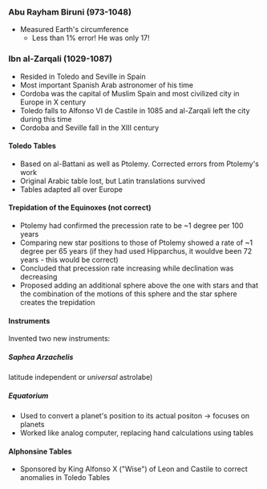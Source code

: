 ### Abu Rayham Biruni (973-1048)
- Measured Earth's circumference
	- Less than 1% error! He was only 17!

### Ibn al-Zarqali (1029-1087)
- Resided in Toledo and Seville in Spain
- Most important Spanish Arab astronomer of his time
- Cordoba was the capital of Muslim Spain and most civilized city in Europe in X century
- Toledo falls to Alfonso VI de Castile in 1085 and al-Zarqali left the city during this time
- Cordoba and Seville fall in the XIII century

#### Toledo Tables
- Based on al-Battani as well as Ptolemy. Corrected errors from Ptolemy's work
- Original Arabic table lost, but Latin translations survived
- Tables adapted all over Europe

#### Trepidation of the Equinoxes (not correct)
- Ptolemy had confirmed the precession rate to be ~1 degree per 100 years
- Comparing new star positions to those of Ptolemy showed a rate of ~1 degree per 65 years (if they had used Hipparchus, it wouldve been 72 years - this would be correct)
- Concluded that precession rate increasing while declination was decreasing
- Proposed adding an additional sphere above the one with stars and that the combination of the motions of this sphere and the star sphere creates the trepidation

#### Instruments
Invented two new instruments: 
#####  Saphea Arzachelis
latitude independent or *universal* astrolabe)
##### Equatorium
- Used to convert a planet's position to its actual positon → focuses on planets
- Worked like analog computer, replacing hand calculations using tables

#### Alphonsine Tables
- Sponsored by King Alfonso X ("Wise") of Leon and Castile to correct anomalies in Toledo Tables